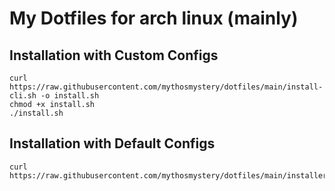 # My Dotfiles for arch linux (mainly)

## Installation with Custom Configs
```
curl https://raw.githubusercontent.com/mythosmystery/dotfiles/main/install-cli.sh -o install.sh
chmod +x install.sh
./install.sh
```

## Installation with Default Configs
```
curl https://raw.githubusercontent.com/mythosmystery/dotfiles/main/installer.sh
```
